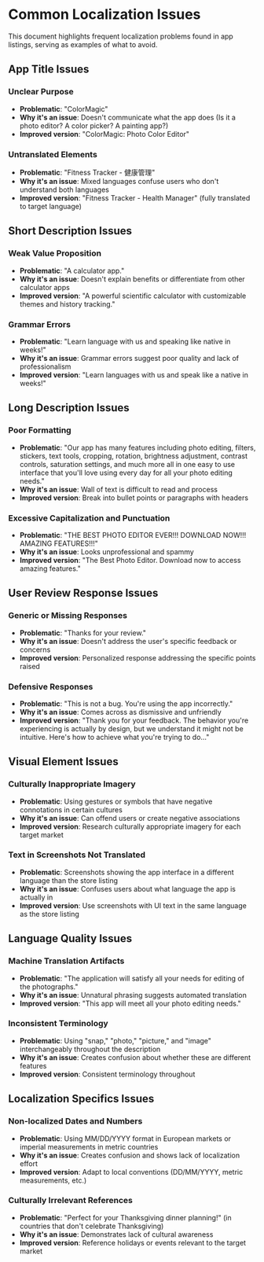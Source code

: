 # Common Localization Issues

This document highlights frequent localization problems found in app listings, serving as examples of what to avoid.

## App Title Issues

### Unclear Purpose
- **Problematic**: "ColorMagic"
- **Why it's an issue**: Doesn't communicate what the app does (Is it a photo editor? A color picker? A painting app?)
- **Improved version**: "ColorMagic: Photo Color Editor"

### Untranslated Elements
- **Problematic**: "Fitness Tracker - 健康管理"
- **Why it's an issue**: Mixed languages confuse users who don't understand both languages
- **Improved version**: "Fitness Tracker - Health Manager" (fully translated to target language)

## Short Description Issues

### Weak Value Proposition
- **Problematic**: "A calculator app."
- **Why it's an issue**: Doesn't explain benefits or differentiate from other calculator apps
- **Improved version**: "A powerful scientific calculator with customizable themes and history tracking."

### Grammar Errors
- **Problematic**: "Learn language with us and speaking like native in weeks!"
- **Why it's an issue**: Grammar errors suggest poor quality and lack of professionalism
- **Improved version**: "Learn languages with us and speak like a native in weeks!"

## Long Description Issues

### Poor Formatting
- **Problematic**: "Our app has many features including photo editing, filters, stickers, text tools, cropping, rotation, brightness adjustment, contrast controls, saturation settings, and much more all in one easy to use interface that you'll love using every day for all your photo editing needs."
- **Why it's an issue**: Wall of text is difficult to read and process
- **Improved version**: Break into bullet points or paragraphs with headers

### Excessive Capitalization and Punctuation
- **Problematic**: "THE BEST PHOTO EDITOR EVER!!! DOWNLOAD NOW!!! AMAZING FEATURES!!!"
- **Why it's an issue**: Looks unprofessional and spammy
- **Improved version**: "The Best Photo Editor. Download now to access amazing features."

## User Review Response Issues

### Generic or Missing Responses
- **Problematic**: "Thanks for your review."
- **Why it's an issue**: Doesn't address the user's specific feedback or concerns
- **Improved version**: Personalized response addressing the specific points raised

### Defensive Responses
- **Problematic**: "This is not a bug. You're using the app incorrectly."
- **Why it's an issue**: Comes across as dismissive and unfriendly
- **Improved version**: "Thank you for your feedback. The behavior you're experiencing is actually by design, but we understand it might not be intuitive. Here's how to achieve what you're trying to do..."

## Visual Element Issues

### Culturally Inappropriate Imagery
- **Problematic**: Using gestures or symbols that have negative connotations in certain cultures
- **Why it's an issue**: Can offend users or create negative associations
- **Improved version**: Research culturally appropriate imagery for each target market

### Text in Screenshots Not Translated
- **Problematic**: Screenshots showing the app interface in a different language than the store listing
- **Why it's an issue**: Confuses users about what language the app is actually in
- **Improved version**: Use screenshots with UI text in the same language as the store listing

## Language Quality Issues

### Machine Translation Artifacts
- **Problematic**: "The application will satisfy all your needs for editing of the photographs."
- **Why it's an issue**: Unnatural phrasing suggests automated translation
- **Improved version**: "This app will meet all your photo editing needs."

### Inconsistent Terminology
- **Problematic**: Using "snap," "photo," "picture," and "image" interchangeably throughout the description
- **Why it's an issue**: Creates confusion about whether these are different features
- **Improved version**: Consistent terminology throughout

## Localization Specifics Issues

### Non-localized Dates and Numbers
- **Problematic**: Using MM/DD/YYYY format in European markets or imperial measurements in metric countries
- **Why it's an issue**: Creates confusion and shows lack of localization effort
- **Improved version**: Adapt to local conventions (DD/MM/YYYY, metric measurements, etc.)

### Culturally Irrelevant References
- **Problematic**: "Perfect for your Thanksgiving dinner planning!" (in countries that don't celebrate Thanksgiving)
- **Why it's an issue**: Demonstrates lack of cultural awareness
- **Improved version**: Reference holidays or events relevant to the target market
